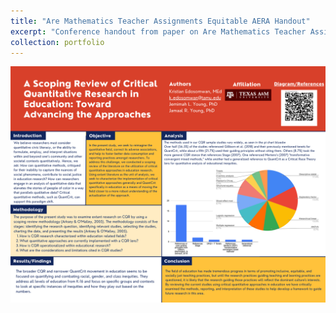 ```yaml
---
title: "Are Mathematics Teacher Assignments Equitable AERA Handout"
excerpt: "Conference handout from paper on Are Mathematics Teacher Assignments Equitable"
collection: portfolio
---
```


![Teacher Assignment Handout](https://github.com/kedosomwan/kedosomwan.github.io/blob/9c9019f8bee5c5b9a34be1761e95a47e4489aaf7/files/Pictures/Research%20Graphics/A%20Scoping%20Review%20of%20Critical%20Quantitative%20Research%20in%20Education.png)
